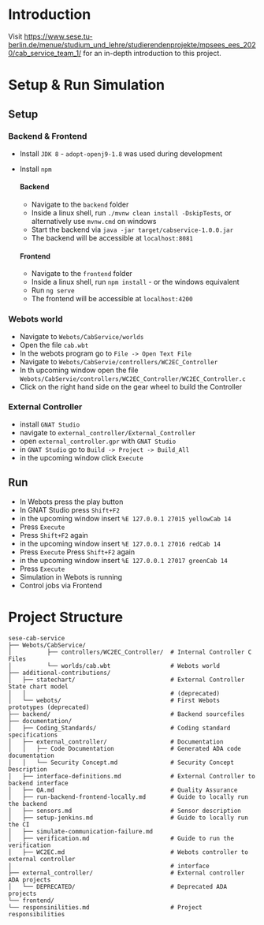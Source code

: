 # Introduction
Visit https://www.sese.tu-berlin.de/menue/studium_und_lehre/studierendenprojekte/mpsees_ees_2020/cab_service_team_1/ for an in-depth introduction to this project.

# Setup & Run Simulation
## Setup

### Backend & Frontend

- Install `JDK 8` - `adopt-openj9-1.8` was used during development

- Install `npm`

  #### Backend

  - Navigate to the `backend` folder
  - Inside a linux shell, run `./mvnw clean install -DskipTests`, or alternatively use `mvnw.cmd` on windows
  - Start the backend via `java -jar target/cabservice-1.0.0.jar`
  - The backend will be accessible at `localhost:8081`

  #### Frontend

  - Navigate to the `frontend` folder
  - Inside a linux shell, run `npm install` - or the windows equivalent
  - Run `ng serve`
  - The frontend will be accessible at `localhost:4200`

### Webots world

- Navigate to `Webots/CabService/worlds`
- Open the file `cab.wbt`
- In the webots program go to `File -> Open Text File`
- Navigate to `Webots/CabServie/controllers/WC2EC_Controller`
- In th upcoming window open the file `Webots/CabServie/controllers/WC2EC_Controller/WC2EC_Controller.c`
- Click on the right hand side on the gear wheel to build the Controller
### External Controller

- install `GNAT Studio`
- navigate to `external_controller/External_Controller`
- open `external_controller.gpr` with `GNAT Studio`
- in `GNAT Studio` go to ``Build -> Project -> Build_All``
- in the upcoming window click `Execute`
## Run
- In Webots press the play button
- In GNAT Studio press `Shift+F2`
- in the upcoming window insert `%E 127.0.0.1 27015 yellowCab 14`
- Press `Execute`
- Press `Shift+F2` again
- in the upcoming window insert `%E 127.0.0.1 27016 redCab 14`
- Press `Execute`
Press `Shift+F2` again
- in the upcoming window insert `%E 127.0.0.1 27017 greenCab 14`
- Press `Execute`
- Simulation in Webots is running
- Control jobs via Frontend

# Project Structure
```
sese-cab-service
├── Webots/CabService/
│          ├── controllers/WC2EC_Controller/  # Internal Controller C Files
│          └── worlds/cab.wbt                 # Webots world    
├── additional-contributions/
│   ├── statechart/                           # External Controller State chart model
│   │                                         # (deprecated)
│   └── webots/                               # First Webots prototypes (deprecated)
├── backend/                                  # Backend sourcefiles
├── documentation/
│   ├── Coding_Standards/                     # Coding standard specifications
│   ├── external_controller/                  # Documentation
│   │   ├── Code Documentation                # Generated ADA code documentation
│   │   └── Security Concept.md               # Security Concept Description 
│   ├── interface-definitions.md              # External Controller to backend interface
│   ├── QA.md                                 # Quality Assurance
│   ├── run-backend-frontend-locally.md       # Guide to locally run the backend
│   ├── sensors.md                            # Sensor description
│   ├── setup-jenkins.md                      # Guide to locally run the CI
│   ├── simulate-communication-failure.md
│   ├── verification.md                       # Guide to run the verification
│   ├── WC2EC.md                              # Webots controller to external controller
│                                             # interface
├── external_controller/                      # External controller ADA projects
│   └── DEPRECATED/                           # Deprecated ADA projects
└── frontend/
└── responsinilities.md                       # Project responsibilities
```
